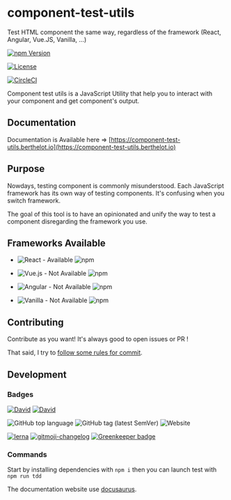 # component-test-utils

Test HTML component the same way, regardless of the framework (React, Angular, Vue.JS, Vanilla, ...)

[![npm Version](https://img.shields.io/npm/v/component-test-utils.svg)](https://www.npmjs.com/package/component-test-utils)

[![License](https://img.shields.io/npm/l/component-test-utils.svg)](https://www.npmjs.com/package/component-test-utils)

[![CircleCI](https://circleci.com/gh/FBerthelot/component-test-utils/tree/master.svg?style=svg)](https://circleci.com/gh/FBerthelot/component-test-utils/tree/master)

Component test utils is a JavaScript Utility that help you to interact with your component and get component's output.

## Documentation

Documentation is Available here => [https://component-test-utils.berthelot.io](https://component-test-utils.berthelot.io)

## Purpose

Nowdays, testing component is commonly misunderstood.
Each JavaScript framework has its own way of testing components.
It's confusing when you switch framework.

The goal of this tool is to have an opinionated and unify the way to test a component disregarding the framework you use.

## Frameworks Available

- ![React - Available](https://img.shields.io/badge/React-Available-brightgreen.svg) ![npm](https://img.shields.io/npm/v/component-test-utils-react.svg)

- ![Vue.js - Not Available](https://img.shields.io/badge/Vue.js-Not%20Available%20Yet-orange.svg) ![npm](https://img.shields.io/npm/v/component-test-utils-vuejs.svg)

- ![Angular - Not Available](https://img.shields.io/badge/Angular-Not%20Available%20Yet-orange.svg) ![npm](https://img.shields.io/npm/v/component-test-utils-angular.svg)

- ![Vanilla - Not Available](https://img.shields.io/badge/Vanilla-Not%20Available%20Yet-orange.svg) ![npm](https://img.shields.io/npm/v/component-test-utils.svg)

## Contributing

Contribute as you want! It's always good to open issues or PR !

That said, I try to [follow some rules for commit](./CONTRIBUTING.md).

## Development

### Badges

[![David](https://img.shields.io/david/FBerthelot/component-test-utils.svg)](https://david-dm.org/FBerthelot/component-test-utils)
[![David](https://img.shields.io/david/dev/FBerthelot/component-test-utils.svg)](https://david-dm.org/FBerthelot/component-test-utils?type=dev)

![GitHub top language](https://img.shields.io/github/languages/top/FBerthelot/component-test-utils.svg)
![GitHub tag (latest SemVer)](https://img.shields.io/github/tag/FBerthelot/component-test-utils.svg)
![Website](https://img.shields.io/website-up-down-green-red/https/component-test-utils.berthelot.io.svg)

[![lerna](https://img.shields.io/badge/maintained%20with-lerna-cc00ff.svg)](https://lernajs.io/)
[![gitmoji-changelog](https://img.shields.io/badge/Changelog-gitmoji-brightgreen.svg)](https://github.com/frinyvonnick/gitmoji-changelog) [![Greenkeeper badge](https://badges.greenkeeper.io/FBerthelot/component-test-utils.svg)](https://greenkeeper.io/)

### Commands

Start by installing dependencies with `npm i` then you can launch test with `npm run tdd`

The documentation website use [docusaurus](https://docusaurus.io/).

